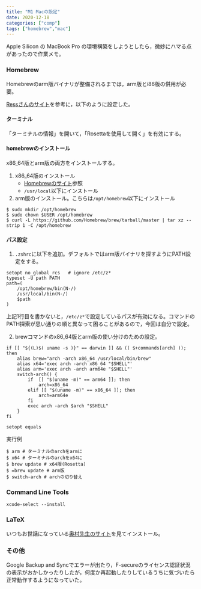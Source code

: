 ```yaml
---
title: "M1 Macの設定"
date: 2020-12-18
categories: ["comp"]
tags: ["homebrew","mac"]
---
```


Apple Silicon の MacBook Pro の環境構築をしようとしたら，微妙にハマる点があったので作業メモ。

### Homebrew

Homebrewのarm版バイナリが整備されるまでは，arm版とi86版の併用が必要。

[Ressさんのサイト](https://zenn.dev/ress/articles/069baf1c305523dfca3d)を参考に，以下のように設定した。


#### ターミナル

「ターミナルの情報」を開いて，「Rosettaを使用して開く」を有効にする。


#### homebrewのインストール

x86_64版とarm版の両方をインストールする。

1. x86_64版のインストール
    - [Homebrewのサイト](https://brew.sh/index_ja)参照
    - `/usr/local`以下にインストール
2. arm版のインストール。こちらは`/opt/homebrew`以下にインストール
```
$ sudo mkdir /opt/homebrew
$ sudo chown $USER /opt/homebrew
$ curl -L https://github.com/Homebrew/brew/tarball/master | tar xz --strip 1 -C /opt/homebrew
```

#### パス設定

1. `.zshrc`に以下を追加。デフォルトではarm版バイナリを探すようにPATH設定をする。

```
setopt no_global_rcs   # ignore /etc/z*
typeset -U path PATH
path=(
    /opt/homebrew/bin(N-/)
    /usr/local/bin(N-/)
    $path
)
```

上記1行目を書かないと，`/etc/z*`で設定しているパスが有効になる。コマンドのPATH探索が思い通りの順と異なって困ることがあるので，今回は自分で設定。

2. brewコマンドのx86_64版とarm版の使い分けのための設定。

```
if [[ "${(L)$( uname -s )}" == darwin ]] && (( $+commands[arch] )); then
    alias brew="arch -arch x86_64 /usr/local/bin/brew"
    alias x64='exec arch -arch x86_64 "$SHELL"'
    alias arm='exec arch -arch arm64e "$SHELL"'
    switch-arch() {
        if  [[ "$(uname -m)" == arm64 ]]; then
            arch=x86_64
        elif [[ "$(uname -m)" == x86_64 ]]; then
            arch=arm64e
        fi
        exec arch -arch $arch "$SHELL"
    }
fi

setopt equals
```
実行例
```
$ arm # ターミナルのarchをarmに
$ x64 # ターミナルのarchをx64に
$ brew update # x64版(Rosetta)
$ =brew update # arm版
$ switch-arch # archの切り替え
```

### Command Line Tools

```
xcode-select --install 
```


### LaTeX

いつもお世話になっている[奥村先生のサイト](https://oku.edu.mie-u.ac.jp/~okumura/macosx/m1.html)を見てインストール。


### その他

Google Backup and Syncでエラーが出たり，F-secureのライセンス認証状況の表示がおかしかったりしたが，何度か再起動したりしているうちに気づいたら正常動作するようになっていた。
